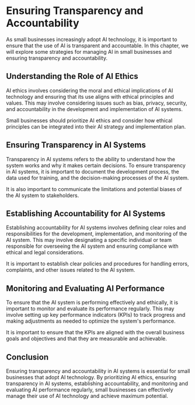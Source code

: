 Ensuring Transparency and Accountability
=====================================================================================

As small businesses increasingly adopt AI technology, it is important to ensure that the use of AI is transparent and accountable. In this chapter, we will explore some strategies for managing AI in small businesses and ensuring transparency and accountability.

Understanding the Role of AI Ethics
-----------------------------------

AI ethics involves considering the moral and ethical implications of AI technology and ensuring that its use aligns with ethical principles and values. This may involve considering issues such as bias, privacy, security, and accountability in the development and implementation of AI systems.

Small businesses should prioritize AI ethics and consider how ethical principles can be integrated into their AI strategy and implementation plan.

Ensuring Transparency in AI Systems
-----------------------------------

Transparency in AI systems refers to the ability to understand how the system works and why it makes certain decisions. To ensure transparency in AI systems, it is important to document the development process, the data used for training, and the decision-making processes of the AI system.

It is also important to communicate the limitations and potential biases of the AI system to stakeholders.

Establishing Accountability for AI Systems
------------------------------------------

Establishing accountability for AI systems involves defining clear roles and responsibilities for the development, implementation, and monitoring of the AI system. This may involve designating a specific individual or team responsible for overseeing the AI system and ensuring compliance with ethical and legal considerations.

It is important to establish clear policies and procedures for handling errors, complaints, and other issues related to the AI system.

Monitoring and Evaluating AI Performance
----------------------------------------

To ensure that the AI system is performing effectively and ethically, it is important to monitor and evaluate its performance regularly. This may involve setting up key performance indicators (KPIs) to track progress and making adjustments as needed to optimize the system's performance.

It is important to ensure that the KPIs are aligned with the overall business goals and objectives and that they are measurable and achievable.

Conclusion
----------

Ensuring transparency and accountability in AI systems is essential for small businesses that adopt AI technology. By prioritizing AI ethics, ensuring transparency in AI systems, establishing accountability, and monitoring and evaluating AI performance regularly, small businesses can effectively manage their use of AI technology and achieve maximum potential.
